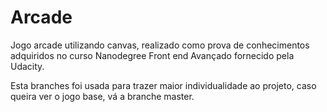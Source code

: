# Arcade
Jogo arcade utilizando canvas, realizado como prova de conhecimentos adquiridos no curso Nanodegree Front end Avançado fornecido pela Udacity.

Esta branches foi usada para trazer maior individualidade ao projeto, caso queira ver o jogo base, vá a branche master.
